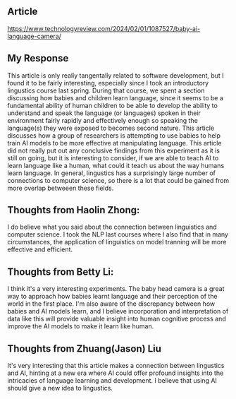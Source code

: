 ## Article 
https://www.technologyreview.com/2024/02/01/1087527/baby-ai-language-camera/ 

## My Response
This article is only really tangentally related to software development, but I found it to be fairly interesting, especially since I took an introductory lingustics course last spring. During that course, we spent a section discussing how babies and children learn language, since it seems to be a fundamental ability of human children to be able to develop the ability to understand and speak the language (or languages) spoken in their environment fairly rapidly and effectively enough so speaking the language(s) they were exposed to becomes second nature. This article discusses how a group of researchers is attempting to use babies to help train AI models to be more effective at manipulating language. This article did not really put out any conclusive findings from this experiment as it is still on going, but it is interesting to consider, if we are able to teach AI to learn language like a human,  what could it teach us about the way humans learn language. In general, lingustics has a surprisingly large number of connections to computer science, so there is a lot that could be gained from more overlap betweeen these fields. 

## Thoughts from Haolin Zhong:
I do believe what you said about the connection between linguistics and computer science. I took the NLP last courses where I also find that in many circumstances, the application of linguistics on model tranning will be more effective and efficient. 

## Thoughts from Betty Li:
I think it's a very interesting experiments. The baby head camera is a great way to approach how babies learnt language and their perception of the world in the first place. I'm also aware of the discrepancy between how babies and AI models learn, and I believe incorporation and interpretation of data like this will provide valuable insight into human cognitive process and improve the AI models to make it learn like human.

## Thoughts from Zhuang(Jason) Liu
It's very interesting that this article makes a connection between lingustics and AI, hinting at a new era where AI could offer profound insights into the intricacies of language learning and development. I believe that using AI should give a new idea to lingustics.